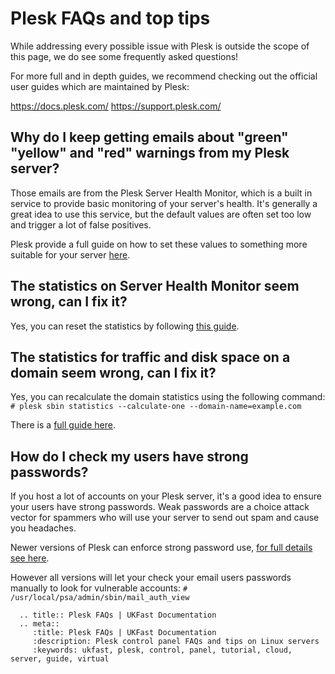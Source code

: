# Plesk FAQs and top tips

While addressing every possible issue with Plesk is outside the scope of this page, we do see some frequently asked questions!

For more full and in depth guides, we recommend checking out the official user guides which are maintained by Plesk:

<https://docs.plesk.com/>
<https://support.plesk.com/>

## Why do I keep getting emails about "green" "yellow" and "red" warnings from my Plesk server?

Those emails are from the Plesk Server Health Monitor, which is a built in service to provide basic monitoring of your server's health. It's generally a great idea to use this service, but the default values are often set too low and trigger a lot of false positives.

Plesk provide a full guide on how to set these values to something more suitable for your server [here](https://docs.plesk.com/en-US/12.5/administrator-guide/statistics-and-monitoring/server-health-monitor.68886/).

## The statistics on Server Health Monitor seem wrong, can I fix it?

Yes, you can reset the statistics by following [this guide](https://support.plesk.com/hc/en-us/articles/213946465-Health-Monitor-displays-empty-statistics).

## The statistics for traffic and disk space on a domain seem wrong, can I fix it?

Yes, you can recalculate the domain statistics using the following command:
``#
 plesk sbin statistics --calculate-one --domain-name=example.com
``

There is a [full guide here](https://docs.plesk.com/en-US/onyx/cli-linux/using-command-line-utilities/statistics-calculating-statistics.78387/).

## How do I check my users have strong passwords?

If you host a lot of accounts on your Plesk server, it's a good idea to ensure your users have strong passwords. Weak passwords are a choice attack vector for spammers who will use your server to send out spam and cause you headaches.

Newer versions of Plesk can enforce strong password use, [for full details see here](https://docs.plesk.com/en-US/12.5/administrator-guide/plesk-administration/securing-plesk/setting-up-the-minimum-password-strength.71081/).

However all versions will let your check your email users passwords manually to look for vulnerable accounts:
``#
/usr/local/psa/admin/sbin/mail_auth_view
``

```eval_rst
  .. title:: Plesk FAQs | UKFast Documentation
  .. meta::
     :title: Plesk FAQs | UKFast Documentation
     :description: Plesk control panel FAQs and tips on Linux servers
     :keywords: ukfast, plesk, control, panel, tutorial, cloud, server, guide, virtual
